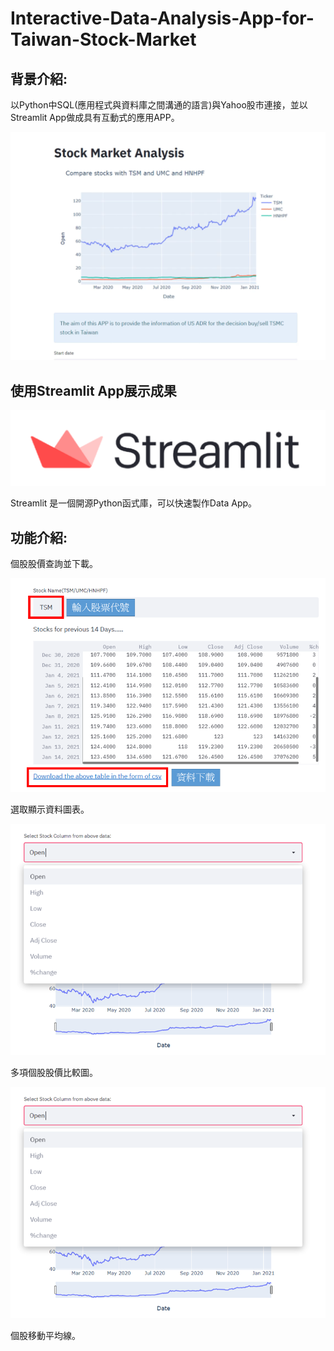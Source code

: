 # Interactive-Data-Analysis-App-for-Taiwan-Stock-Market


## 背景介紹:
以Python中SQL(應用程式與資料庫之間溝通的語言)與Yahoo股市連接，並以Streamlit App做成具有互動式的應用APP。

![image](https://github.com/tddwso/Interactive-Data-Analysis-App-for-Taiwan-Stock-Market/blob/main/stock%20logo.PNG)

## 使用Streamlit App展示成果

![image](https://github.com/tddwso/Uniqlo-Label-Defect-Classification-by-Deep-Learning/blob/main/Stream%20Logo.png)

Streamlit 是一個開源Python函式庫，可以快速製作Data App。

## 功能介紹:
個股股價查詢並下載。

![image](https://github.com/tddwso/Interactive-Data-Analysis-App-for-Taiwan-Stock-Market/blob/main/%E8%82%A1%E5%83%B9%E6%9F%A5%E8%A9%A2.PNG)

選取顯示資料圖表。

![image](https://github.com/tddwso/Interactive-Data-Analysis-App-for-Taiwan-Stock-Market/blob/main/%E9%81%B8%E5%8F%96.PNG)

多項個股股價比較圖。

![image](https://github.com/tddwso/Interactive-Data-Analysis-App-for-Taiwan-Stock-Market/blob/main/%E9%81%B8%E5%8F%96.PNG)

個股移動平均線。

